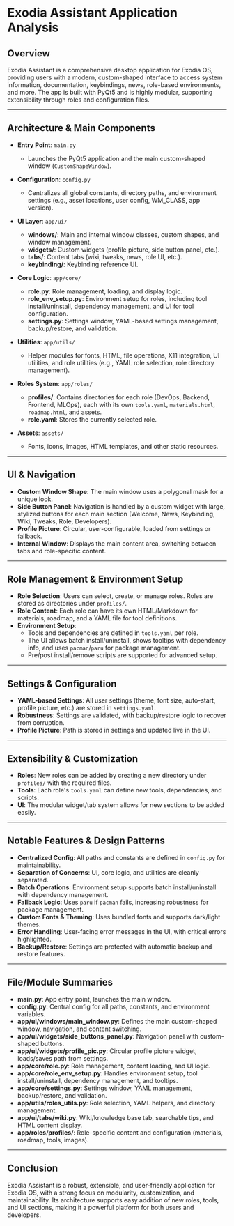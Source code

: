 # Exodia Assistant Application Analysis

## Overview
Exodia Assistant is a comprehensive desktop application for Exodia OS, providing users with a modern, custom-shaped interface to access system information, documentation, keybindings, news, role-based environments, and more. The app is built with PyQt5 and is highly modular, supporting extensibility through roles and configuration files.

---

## Architecture & Main Components

- **Entry Point**: `main.py`
  - Launches the PyQt5 application and the main custom-shaped window (`CustomShapeWindow`).

- **Configuration**: `config.py`
  - Centralizes all global constants, directory paths, and environment settings (e.g., asset locations, user config, WM_CLASS, app version).

- **UI Layer**: `app/ui/`
  - **windows/**: Main and internal window classes, custom shapes, and window management.
  - **widgets/**: Custom widgets (profile picture, side button panel, etc.).
  - **tabs/**: Content tabs (wiki, tweaks, news, role UI, etc.).
  - **keybinding/**: Keybinding reference UI.

- **Core Logic**: `app/core/`
  - **role.py**: Role management, loading, and display logic.
  - **role_env_setup.py**: Environment setup for roles, including tool install/uninstall, dependency management, and UI for tool configuration.
  - **settings.py**: Settings window, YAML-based settings management, backup/restore, and validation.

- **Utilities**: `app/utils/`
  - Helper modules for fonts, HTML, file operations, X11 integration, UI utilities, and role utilities (e.g., YAML role selection, role directory management).

- **Roles System**: `app/roles/`
  - **profiles/**: Contains directories for each role (DevOps, Backend, Frontend, MLOps), each with its own `tools.yaml`, `materials.html`, `roadmap.html`, and assets.
  - **role.yaml**: Stores the currently selected role.

- **Assets**: `assets/`
  - Fonts, icons, images, HTML templates, and other static resources.

---

## UI & Navigation
- **Custom Window Shape**: The main window uses a polygonal mask for a unique look.
- **Side Button Panel**: Navigation is handled by a custom widget with large, stylized buttons for each main section (Welcome, News, Keybinding, Wiki, Tweaks, Role, Developers).
- **Profile Picture**: Circular, user-configurable, loaded from settings or fallback.
- **Internal Window**: Displays the main content area, switching between tabs and role-specific content.

---

## Role Management & Environment Setup
- **Role Selection**: Users can select, create, or manage roles. Roles are stored as directories under `profiles/`.
- **Role Content**: Each role can have its own HTML/Markdown for materials, roadmap, and a YAML file for tool definitions.
- **Environment Setup**: 
  - Tools and dependencies are defined in `tools.yaml` per role.
  - The UI allows batch install/uninstall, shows tooltips with dependency info, and uses `pacman`/`paru` for package management.
  - Pre/post install/remove scripts are supported for advanced setup.

---

## Settings & Configuration
- **YAML-based Settings**: All user settings (theme, font size, auto-start, profile picture, etc.) are stored in `settings.yaml`.
- **Robustness**: Settings are validated, with backup/restore logic to recover from corruption.
- **Profile Picture**: Path is stored in settings and updated live in the UI.

---

## Extensibility & Customization
- **Roles**: New roles can be added by creating a new directory under `profiles/` with the required files.
- **Tools**: Each role's `tools.yaml` can define new tools, dependencies, and scripts.
- **UI**: The modular widget/tab system allows for new sections to be added easily.

---

## Notable Features & Design Patterns
- **Centralized Config**: All paths and constants are defined in `config.py` for maintainability.
- **Separation of Concerns**: UI, core logic, and utilities are cleanly separated.
- **Batch Operations**: Environment setup supports batch install/uninstall with dependency management.
- **Fallback Logic**: Uses `paru` if `pacman` fails, increasing robustness for package management.
- **Custom Fonts & Theming**: Uses bundled fonts and supports dark/light themes.
- **Error Handling**: User-facing error messages in the UI, with critical errors highlighted.
- **Backup/Restore**: Settings are protected with automatic backup and restore features.

---

## File/Module Summaries
- **main.py**: App entry point, launches the main window.
- **config.py**: Central config for all paths, constants, and environment variables.
- **app/ui/windows/main_window.py**: Defines the main custom-shaped window, navigation, and content switching.
- **app/ui/widgets/side_buttons_panel.py**: Navigation panel with custom-shaped buttons.
- **app/ui/widgets/profile_pic.py**: Circular profile picture widget, loads/saves path from settings.
- **app/core/role.py**: Role management, content loading, and UI logic.
- **app/core/role_env_setup.py**: Handles environment setup, tool install/uninstall, dependency management, and tooltips.
- **app/core/settings.py**: Settings window, YAML management, backup/restore, and validation.
- **app/utils/roles_utils.py**: Role selection, YAML helpers, and directory management.
- **app/ui/tabs/wiki.py**: Wiki/knowledge base tab, searchable tips, and HTML content display.
- **app/roles/profiles/**: Role-specific content and configuration (materials, roadmap, tools, images).

---

## Conclusion
Exodia Assistant is a robust, extensible, and user-friendly application for Exodia OS, with a strong focus on modularity, customization, and maintainability. Its architecture supports easy addition of new roles, tools, and UI sections, making it a powerful platform for both users and developers. 